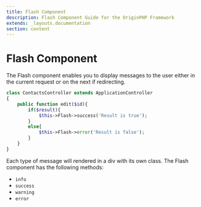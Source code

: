 ```yaml
---
title: Flash Component
description: Flash Component Guide for the OriginPHP Framework
extends: _layouts.documentation
section: content
---
```

# Flash Component

The Flash component enables you to display messages to the user either in the current request or on the next if redirecting.

```php
class ContactsController extends ApplicationController
{
    public function edit($id){
        if($result){
            $this->Flash->success('Result is true');
        }
        else{
            $this->Flash->error('Result is false');
        }
    }
}
```

Each type of message will rendered in a div with its own class. The Flash component has the following methods:

- `info`
- `success`
- `warning`
- `error`
